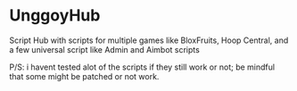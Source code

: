 # UnggoyHub
Script Hub with scripts for multiple games like BloxFruits, Hoop Central, and a few universal script like Admin and Aimbot scripts

P/S: i havent tested alot of the scripts if they still work or not; be mindful that some might be patched or not work.
